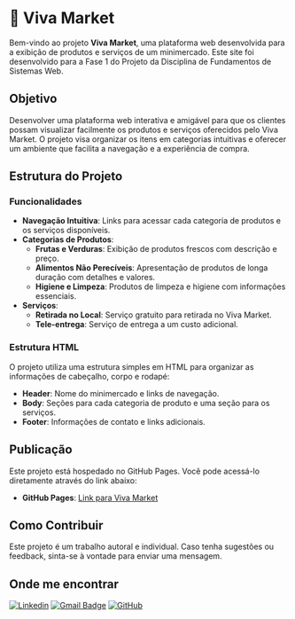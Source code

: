 # 🧺 Viva Market

Bem-vindo ao projeto **Viva Market**, uma plataforma web desenvolvida para a exibição de produtos e serviços de um minimercado. Este site foi desenvolvido para a Fase 1 do Projeto da Disciplina de Fundamentos de Sistemas Web.

## Objetivo

Desenvolver uma plataforma web interativa e amigável para que os clientes possam visualizar facilmente os produtos e serviços oferecidos pelo Viva Market. O projeto visa organizar os itens em categorias intuitivas e oferecer um ambiente que facilita a navegação e a experiência de compra.

## Estrutura do Projeto

### Funcionalidades
- **Navegação Intuitiva**: Links para acessar cada categoria de produtos e os serviços disponíveis.
- **Categorias de Produtos**:
  - **Frutas e Verduras**: Exibição de produtos frescos com descrição e preço.
  - **Alimentos Não Perecíveis**: Apresentação de produtos de longa duração com detalhes e valores.
  - **Higiene e Limpeza**: Produtos de limpeza e higiene com informações essenciais.
- **Serviços**:
  - **Retirada no Local**: Serviço gratuito para retirada no Viva Market.
  - **Tele-entrega**: Serviço de entrega a um custo adicional.

### Estrutura HTML
O projeto utiliza uma estrutura simples em HTML para organizar as informações de cabeçalho, corpo e rodapé:
- **Header**: Nome do minimercado e links de navegação.
- **Body**: Seções para cada categoria de produto e uma seção para os serviços.
- **Footer**: Informações de contato e links adicionais.

## Publicação

Este projeto está hospedado no GitHub Pages. Você pode acessá-lo diretamente através do link abaixo:

- **GitHub Pages**: [Link para Viva Market](https://seu-usuario.github.io/viva-market)

## Como Contribuir

Este projeto é um trabalho autoral e individual. Caso tenha sugestões ou feedback, sinta-se à vontade para enviar uma mensagem.

## Onde me encontrar

[![Linkedin](https://img.shields.io/badge/-Edson-blue?style=flat-square&logo=Linkedin&logoColor=white&link=www.linkedin.com/in/edson-oliveira-9a580a231)](www.linkedin.com/in/edson-oliveira-9a580a231)
[![Gmail Badge](https://img.shields.io/badge/-eedsoncarlos359@gmail.com-006bed?style=flat-square&logo=Gmail&logoColor=white&link=mailto:eedsoncarlos359@gmail.com)](mailto:eedsoncarlos359@gmail.com)
[![GitHub](https://img.shields.io/github/followers/EdsonOliveira18?label=follow&style=social)](https://github.com/EdsonOliveira18)
